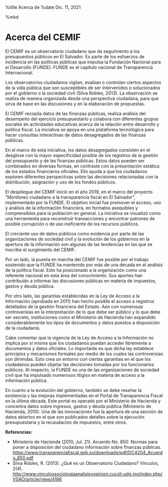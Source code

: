%title Acerca de
%date Dic. 11, 2021

%mkd

# Acerca del CEMIF

El CEMIF es un observatorio ciudadano que da seguimiento a los presupuestos
públicos en El Salvador. Es parte de los esfuerzos de incidencia en las
políticas públicas que impulsa la Fundación Nacional para el Desarrollo
(FUNDE). FUNDE es el capítulo nacional de Transparencia Internacional.

Los observatorios ciudadanos vigilan, evalúan o controlan ciertos aspectos de la
vida pública que son susceptibles de ser intervenidos o solucionados por el
gobierno o la sociedad civil (Silva Robles, 2013). La observación se realiza de
manera organizada desde una perspectiva ciudadana, para que sirva de base en las
discusiones y en la elaboración de propuestas.

El CEMIF recopila datos de las finanzas públicas, realiza análisis del desempeño
del ejercicio presupuestario y colabora con diferentes grupos sociales en
actividades educativas acerca de la relación entre desarrollo y política fiscal.
La iniciativa se apoya en una plataforma tecnológica para hacer consultas
interactivas de datos desagregados de las finanzas públicas.

En el marco de esta iniciativa, los datos desagregados consisten en el desglose
con la mayor especificidad posible de los registros de la gestión del
presupuesto y de las finanzas públicas. Estos datos pueden ser combinados en
diversas formas, en contraste con la presentación estática de los estados
financieros oficiales. Ello ayuda a que los ciudadanos exploren diferentes
perspectivas sobre las decisiones relacionadas con la distribución, asignación y
uso de los fondos públicos.

El despliegue del CEMIF inició en el año 2019, en el marco del proyecto
“Monitoreo ciudadano a la transparencia fiscal en El Salvador”, implementado por
la FUNDE. El objetivo inicial fue promover el acceso, uso y análisis de la
información financiera, en formatos asequibles y comprensibles para la población
en general. La iniciativa se visualizó como una herramienta para reconstruir
transacciones y encontrar patrones de posible corrupción o de uso ineficiente de
los recursos públicos.

El creciente uso de datos públicos como evidencia por parte de las
organizaciones de sociedad civil y la evolución de los gobiernos en la apertura
de la información son algunas de las tendencias en las que se inscribe el
surgimiento del CEMIF.

Por un lado, la puesta en marcha del CEMIF fue posible por el trabajo sostenido
que la FUNDE ha mantenido por más de una década en el análisis de la política
fiscal. Esto ha posicionado a la organización como una referente nacional en
esta área del conocimiento. Sus aportes han contribuido a informar las
discusiones públicas en materia de impuestos, gastos y deuda pública.

Por otro lado, las garantías establecidas en la Ley de Acceso a la Información
(aprobada en 2011) han hecho posible el acceso a registros detallados de la
gestión financiera del Estado. Aún con numerosas controversias en la
interpretación de lo que debe ser público y lo que debe ser secreto,
instituciones como el Ministerio de Hacienda han expandido considerablemente
los tipos de documentos y datos puestos a disposición de la ciudadanía.

Cabe comentar que la vigencia de la Ley de Acceso a la Información no implica
por sí misma que los ciudadanos puedan acceder libremente a documentos y datos
oficiales. Lo importante es que dicha ley establece principios y mecanismos
formales por medio de los cuales las controversias son dirimidas. Esto crea un
entorno con ciertas garantías en el que los ciudadanos pueden objetar las
decisiones tomadas por los funcionarios públicos. Al respecto, la FUNDE es una
de las organizaciones de sociedad civil que ha impulsado numerosos litigios en
materia de acceso a la información pública.

En cuanto a la evolución del gobierno, también se debe reseñar la existencia y
las mejoras implementadas en el Portal de Transparencia Fiscal en la última
década. Este portal es operado por el Ministerio de Hacienda y concentra datos
sobre ingresos, gastos y deuda pública (Ministerio de Hacienda, 2010). Una de
las innovaciones fue la apertura de una sección de datos abiertos en el que son
publicados detalles sobre la ejecución presupuestaria y la recaudación de
impuestos, entre otros.

**Referencias:**

- Ministerio de Hacienda (2010, Jul. 21). Acuerdo No. 850: Normas para poner a
disposición del ciudadano información sobre finanzas públicas.
<https://www.transparenciafiscal.gob.sv/downloads/pdf/DC4204_Acuerdo_850.pdf>
- Silva Robles, R. (2013). ¿Qué es un Observatorio Ciudadano? Vínculos, 2(4).
<http://www.vinculossociologiaanalisisyopinion.cucsh.udg.mx/index.php/VSAO/article/view/4186>
